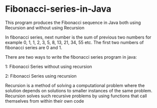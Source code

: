 # Fibonacci-series-in-Java
This program produces the Fibonacci sequence in Java both using Recursion and without using Recursion

In fibonacci series, next number is the sum of previous two numbers for example 0, 1, 1, 2, 3, 5, 8, 13, 21, 34, 55 etc. The first two numbers of fibonacci series are 0 and 1.

There are two ways to write the fibonacci series program in java:

1: Fibonacci Series without using recursion

2: Fibonacci Series using recursion


Recursion is a method of solving a computational problem where the solution depends on solutions to smaller instances of the same problem. Recursion solves such recursive problems by using functions that call themselves from within their own code
